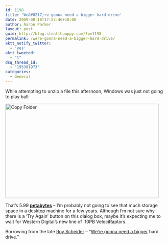 ```yaml
---
id: 1198
title: 'We&#8217;re gonna need a bigger hard drive'
date: 2009-08-18T17:53:46+10:00
author: Aaron Parker
layout: post
guid: http://blog.stealthpuppy.com/?p=1198
permalink: /were-gonna-need-a-bigger-hard-drive/
aktt_notify_twitter:
  - 'yes'
aktt_tweeted:
  - "1"
dsq_thread_id:
  - "195381973"
categories:
  - General
---
```

While attempting to unzip a file this afternoon, Windows was just not going to play ball:

<img class="size-full wp-image-1199 alignnone" title="Copy Folder" src="http://stealthpuppy.com/wp-content/uploads/2009/08/Copy-Folder.png" alt="Copy Folder" width="480" height="295" srcset="https://stealthpuppy.com/wp-content/uploads/2009/08/Copy-Folder.png 480w, https://stealthpuppy.com/wp-content/uploads/2009/08/Copy-Folder-150x92.png 150w, https://stealthpuppy.com/wp-content/uploads/2009/08/Copy-Folder-300x184.png 300w" sizes="(max-width: 480px) 100vw, 480px" /> 

That&#8217;s 5.99 [**petabytes**](http://en.wikipedia.org/wiki/Petabyte) &#8211; I&#8217;m probably not going to see that much storage space in a desktop machine for a few years. Although <span style="background-color: #ffffff;">I&#8217;m not sure why there is a &#8216;Try Again&#8217; button on this dialog box, maybe it&#8217;s expecting me to wait for Western Digital&#8217;s new line of  10PB VelociRaptors.</span>

Borrowing from the late [Roy Scheider](http://en.wikipedia.org/wiki/Roy_Scheider) &#8211; &#8220;[We&#8217;re gonna need a bigger](http://www.youtube.com/watch?v=kkl3eXAHTRM) hard drive.&#8221;